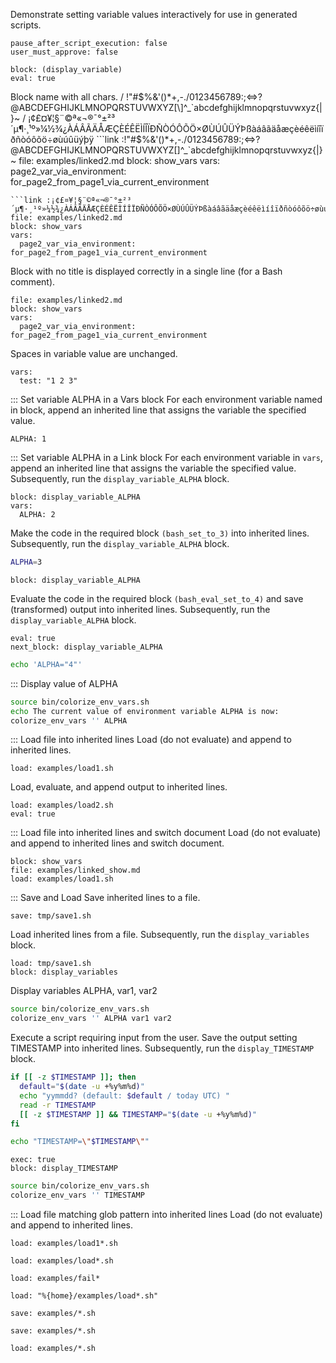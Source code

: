 Demonstrate setting variable values interactively for use in generated scripts.

```opts :(document_options)
pause_after_script_execution: false
user_must_approve: false
```

```link :missing_block
block: (display_variable)
eval: true
```
Block name with all chars.
/ !"#$%&'()*+,-./0123456789:;<=>?@ABCDEFGHIJKLMNOPQRSTUVWXYZ[\]^_`abcdefghijklmnopqrstuvwxyz{|}~
/ ¡¢£¤¥¦§¨©ª«¬®¯°±²³´µ¶·¸¹º»¼½¾¿ÀÁÂÃÄÅÆÇÈÉÊËÌÍÎÏÐÑÒÓÔÕÖ×ØÙÚÛÜÝÞßàáâãäåæçèéêëìíîïðñòóôõö÷øùúûüýþÿ
```link :!"#$%&'()*+,-./0123456789:;<=>?@ABCDEFGHIJKLMNOPQRSTUVWXYZ[\]^_`abcdefghijklmnopqrstuvwxyz{|}~
file: examples/linked2.md
block: show_vars
vars:
  page2_var_via_environment: for_page2_from_page1_via_current_environment
```
```link :¡¢£¤¥¦§¨©ª«¬®¯°±²³´µ¶·¸¹º»¼½¾¿ÀÁÂÃÄÅÆÇÈÉÊËÌÍÎÏÐÑÒÓÔÕÖ×ØÙÚÛÜÝÞßàáâãäåæçèéêëìíîïðñòóôõö÷øùúûüýþÿ
file: examples/linked2.md
block: show_vars
vars:
  page2_var_via_environment: for_page2_from_page1_via_current_environment
```
Block with no title is displayed correctly in a single line (for a Bash comment).
```link
file: examples/linked2.md
block: show_vars
vars:
  page2_var_via_environment: for_page2_from_page1_via_current_environment
```
Spaces in variable value are unchanged.
```link :link_with_vars_with_spaces
vars:
  test: "1 2 3"
```

::: Set variable ALPHA in a Vars block
For each environment variable named in block,
 append an inherited line that assigns the variable the specified value.
```vars :set_ALPHA_to_1_via_vars_block
ALPHA: 1
```

::: Set variable ALPHA in a Link block
For each environment variable in `vars`,
 append an inherited line that assigns the variable the specified value.
Subsequently, run the `display_variable_ALPHA` block.
```link :set_ALPHA_to_2_via_link_block_and_display
block: display_variable_ALPHA
vars:
  ALPHA: 2
```

Make the code in the required block `(bash_set_to_3)` into inherited lines.
Subsequently, run the `display_variable_ALPHA` block.
```bash :(bash_set_to_3)
ALPHA=3
```
```link :set_ALPHA_to_3_via_required_block_and_display +(bash_set_to_3)
block: display_variable_ALPHA
```

Evaluate the code in the required block `(bash_eval_set_to_4)` and
 save (transformed) output into inherited lines.
Subsequently, run the `display_variable_ALPHA` block.
```link :set_ALPHA_to_4_via_evaluated_required_block_and_display +(bash_eval_set_to_4)
eval: true
next_block: display_variable_ALPHA
```
```bash :(bash_eval_set_to_4)
echo 'ALPHA="4"'
```

::: Display value of ALPHA
```bash :display_variable_ALPHA
source bin/colorize_env_vars.sh
echo The current value of environment variable ALPHA is now:
colorize_env_vars '' ALPHA
```

::: Load file into inherited lines
Load (do not evaluate) and append to inherited lines.
```link :load1
load: examples/load1.sh
```
Load, evaluate, and append output to inherited lines.
```link :load2_eval
load: examples/load2.sh
eval: true
```

::: Load file into inherited lines and switch document
Load (do not evaluate) and append to inherited lines and switch document.
```link :load_from_file_link_and_show
block: show_vars
file: examples/linked_show.md
load: examples/load1.sh
```

::: Save and Load
Save inherited lines to a file.
```link :save1
save: tmp/save1.sh
```
Load inherited lines from a file.
Subsequently, run the `display_variables` block.
```link :load_saved
load: tmp/save1.sh
block: display_variables
```
Display variables ALPHA, var1, var2
```bash :display_variables
source bin/colorize_env_vars.sh
colorize_env_vars '' ALPHA var1 var2
```

Execute a script requiring input from the user.
Save the output setting TIMESTAMP into inherited lines.
Subsequently, run the `display_TIMESTAMP` block.
```bash :(input_timestamp)
if [[ -z $TIMESTAMP ]]; then
  default="$(date -u +%y%m%d)"
  echo "yymmdd? (default: $default / today UTC) "
  read -r TIMESTAMP
  [[ -z $TIMESTAMP ]] && TIMESTAMP="$(date -u +%y%m%d)"
fi
```
```bash :(inherit_timestamp)
echo "TIMESTAMP=\"$TIMESTAMP\""
```
```link :set_timestamp +(input_timestamp) +(inherit_timestamp)
exec: true
block: display_TIMESTAMP
```
```bash :display_TIMESTAMP
source bin/colorize_env_vars.sh
colorize_env_vars '' TIMESTAMP
```

::: Load file matching glob pattern into inherited lines
Load (do not evaluate) and append to inherited lines.
```link :load_glob_load1*
load: examples/load1*.sh
```
```link :load_glob_load*
load: examples/load*.sh
```
```link :load_glob_fail
load: examples/fail*
```
```link :load_glob_with_format
load: "%{home}/examples/load*.sh"
```
```link :save_glob_load*
save: examples/*.sh
```
```link :save_glob_*
save: examples/*.sh
```
```link :load_glob_*
load: examples/*.sh
```
